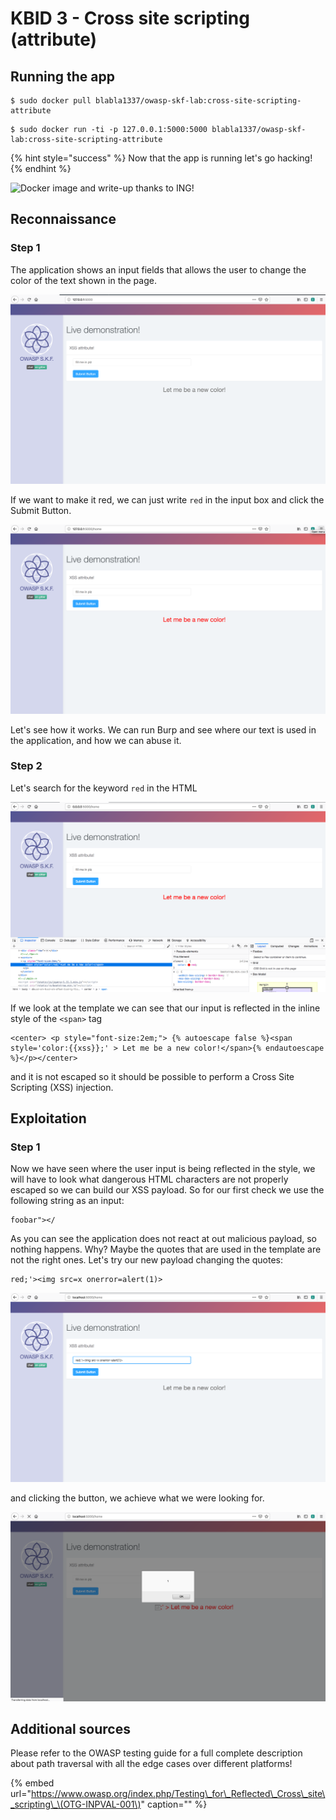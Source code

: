 # KBID 3 - Cross site scripting \(attribute\)

## Running the app

```text
$ sudo docker pull blabla1337/owasp-skf-lab:cross-site-scripting-attribute
```

```text
$ sudo docker run -ti -p 127.0.0.1:5000:5000 blabla1337/owasp-skf-lab:cross-site-scripting-attribute
```

{% hint style="success" %}
Now that the app is running let's go hacking!
{% endhint %}

![Docker image and write-up thanks to ING!](https://github.com/blabla1337/skf-labs/tree/33e30a8a2b1f7bbe312758e1e2a79cd320b6b05f/.gitbook/assets/ING_Primary_Logo.png)

## Reconnaissance

### Step 1

The application shows an input fields that allows the user to change the color of the text shown in the page.

![](.gitbook/assets/xss-attribute-1.png)

If we want to make it red, we can just write `red` in the input box and click the Submit Button.

![](.gitbook/assets/xss-attribute-2.png)

Let's see how it works. We can run Burp and see where our text is used in the application, and how we can abuse it.

### Step 2

Let's search for the keyword `red` in the HTML

![](.gitbook/assets/xss-attribute-5.png)

If we look at the template we can see that our input is reflected in the inline style of the `<span>` tag

```markup
<center> <p style="font-size:2em;"> {% autoescape false %}<span style='color:{{xss}};' > Let me be a new color!</span>{% endautoescape %}</p></center>
```

and it is not escaped so it should be possible to perform a Cross Site Scripting \(XSS\) injection.

## Exploitation

### Step 1

Now we have seen where the user input is being reflected in the style, we will have to look what dangerous HTML characters are not properly escaped so we can build our XSS payload. So for our first check we use the following string as an input:

```markup
foobar"></
```

As you can see the application does not react at out malicious payload, so nothing happens. Why? Maybe the quotes that are used in the template are not the right ones. Let's try our new payload changing the quotes:

```markup
red;'><img src=x onerror=alert(1)>
```

![](.gitbook/assets/xss-attribute-3.png)

and clicking the button, we achieve what we were looking for.

![](.gitbook/assets/xss-attribute-4.png)

## Additional sources

Please refer to the OWASP testing guide for a full complete description about path traversal with all the edge cases over different platforms!

{% embed url="https://www.owasp.org/index.php/Testing\_for\_Reflected\_Cross\_site\_scripting\_\(OTG-INPVAL-001\)" caption="" %}

